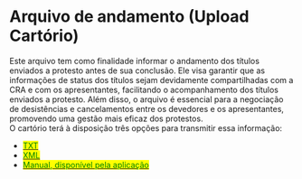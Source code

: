 # Arquivo de andamento (Upload Cartório)

Este arquivo tem como finalidade informar o andamento dos títulos enviados a protesto antes de sua conclusão. Ele visa garantir que as informações de status dos títulos sejam devidamente compartilhadas com a CRA e com os apresentantes, facilitando o acompanhamento dos títulos enviados a protesto. Além disso, o arquivo é essencial para a negociação de desistências e cancelamentos entre os devedores e os apresentantes, promovendo uma gestão mais eficaz dos protestos.\
O cartório terá à disposição três opções para transmitir essa informação:

* [<mark style="color:green;">TXT</mark>](andamento-em-txt.md)
* [<mark style="color:green;">XML</mark> ](../../integracao-via-webservice-xml/cartorios-distribuidores/estrutura-do-arquivo-de-remessa/servico-de-informacoes-complementares.md)
* [<mark style="color:green;">Manual, disponível pela aplicação</mark> ](../arquivo-de-andamento-upload-cartorio/andamento-pela-aplicacao-cra21.md)
